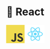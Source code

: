 <div align="center">
  <h1>
    🏯 React
  </h1>
  <img src="https://raw.githubusercontent.com/github/explore/main/topics/javascript/javascript.png" alt="JavaScript" width="50">
  <img src="https://raw.githubusercontent.com/github/explore/main/topics/react/react.png" alt="React" width="50">
</div>



